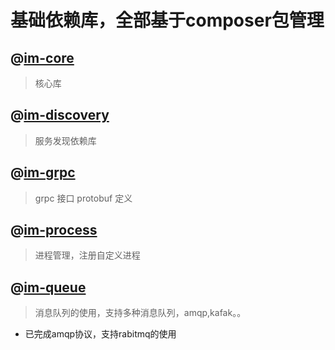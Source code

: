 基础依赖库，全部基于composer包管理
==============

## @[im-core](./im-core)
> 核心库

## @[im-discovery](./im-discovery)
> 服务发现依赖库

## @[im-grpc](./im-grpc)
> grpc 接口 protobuf 定义

## @[im-process](./im-process)
> 进程管理，注册自定义进程

## @[im-queue](./im-quque)
> 消息队列的使用，支持多种消息队列，amqp,kafak。。
- 已完成amqp协议，支持rabitmq的使用

